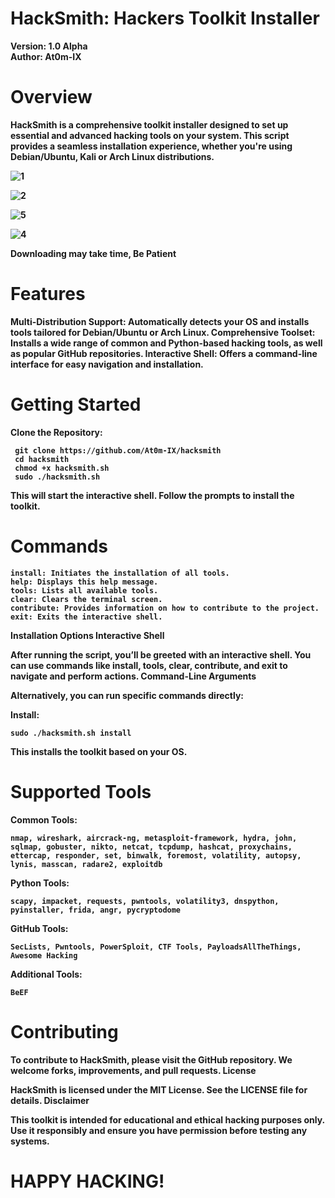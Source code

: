 # HackSmith: Hackers Toolkit Installer

<b>Version: 1.0 Alpha <br>
Author: At0m-IX</b>

# Overview

<b>HackSmith is a comprehensive toolkit installer designed to set up essential and advanced hacking tools on your system. This script provides a seamless installation experience, whether you're using Debian/Ubuntu, Kali or Arch Linux distributions.

![1](https://github.com/user-attachments/assets/28a2ceee-38f5-484c-ad88-e0158207883e)

![2](https://github.com/user-attachments/assets/99c5ac1c-06ab-48af-a8f0-a59f7bc1141b)

![5](https://github.com/user-attachments/assets/336046a6-01de-4746-8ee7-de355728794d)


![4](https://github.com/user-attachments/assets/53e5a9ac-cb7b-46ca-aefc-500199655a1d)


Downloading may take time, Be Patient

# Features

Multi-Distribution Support: Automatically detects your OS and installs tools tailored for Debian/Ubuntu or Arch Linux.
    Comprehensive Toolset: Installs a wide range of common and Python-based hacking tools, as well as popular GitHub repositories.
    Interactive Shell: Offers a command-line interface for easy navigation and installation.

# Getting Started

 Clone the Repository:  
    
     git clone https://github.com/At0m-IX/hacksmith
     cd hacksmith
     chmod +x hacksmith.sh
     sudo ./hacksmith.sh

This will start the interactive shell. Follow the prompts to install the toolkit.

# Commands

    install: Initiates the installation of all tools.
    help: Displays this help message.
    tools: Lists all available tools.
    clear: Clears the terminal screen.
    contribute: Provides information on how to contribute to the project.
    exit: Exits the interactive shell.

Installation Options
Interactive Shell

After running the script, you’ll be greeted with an interactive shell. You can use commands like install, tools, clear, contribute, and exit to navigate and perform actions.
Command-Line Arguments

Alternatively, you can run specific commands directly:

 Install:

    sudo ./hacksmith.sh install

This installs the toolkit based on your OS.

# Supported Tools

Common Tools:

    nmap, wireshark, aircrack-ng, metasploit-framework, hydra, john, sqlmap, gobuster, nikto, netcat, tcpdump, hashcat, proxychains, ettercap, responder, set, binwalk, foremost, volatility, autopsy, lynis, masscan, radare2, exploitdb

Python Tools:

    scapy, impacket, requests, pwntools, volatility3, dnspython, pyinstaller, frida, angr, pycryptodome

GitHub Tools:

    SecLists, Pwntools, PowerSploit, CTF Tools, PayloadsAllTheThings, Awesome Hacking

Additional Tools:

    BeEF

# Contributing
To contribute to HackSmith, please visit the GitHub repository. We welcome forks, improvements, and pull requests.
License

HackSmith is licensed under the MIT License. See the LICENSE file for details.
Disclaimer

This toolkit is intended for educational and ethical hacking purposes only. Use it responsibly and ensure you have permission before testing any systems. </br>

# HAPPY HACKING!
